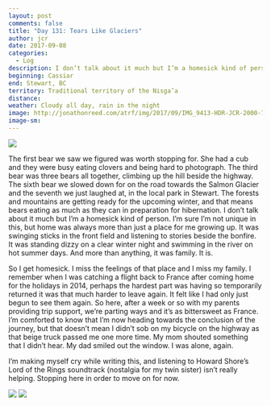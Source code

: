 ```yaml
---
layout: post
comments: false
title: "Day 131: Tears Like Glaciers"
author: jcr
date: 2017-09-08
categories:
  - Log
description: I don’t talk about it much but I’m a homesick kind of person.
beginning: Cassiar
end: Stewart, BC
territory: Traditional territory of the Nisga’a 
distance: 
weather: Cloudy all day, rain in the night
image: http://jonathonreed.com/atrf/img/2017/09/IMG_9413-HDR-JCR-2000-72-web.jpg
image-sm:
---
```


<img src="http://jonathonreed.com/atrf/img/2017/09/IMG_9392-HDR-JCR-2000-72-web.jpg">

The first bear we saw we figured was worth stopping for. She had a cub and they were busy eating clovers and being hard to photograph. The third bear was three bears all together, climbing up the hill beside the highway. The sixth bear we slowed down for on the road towards the Salmon Glacier and the seventh we just laughed at, in the local park in Stewart. The forests and mountains are getting ready for the upcoming winter, and that means bears eating as much as they can in preparation for hibernation.
I don’t talk about it much but I’m a homesick kind of person. I’m sure I’m not unique in this, but home was always more than just a place for me growing up. It was swinging sticks in the front field and listening to stories beside the bonfire. It was standing dizzy on a clear winter night and swimming in the river on hot summer days. And more than anything, it was family. It is.

So I get homesick. I miss the feelings of that place and I miss my family. I remember when I was catching a flight back to France after coming home for the holidays in 2014, perhaps the hardest part was having so temporarily returned it was that much harder to leave again. It felt like I had only just begun to see them again. So here, after a week or so with my parents providing trip support, we’re parting ways and it’s as bittersweet as France. I’m comforted to know that I’m now heading towards the conclusion of the journey, but that doesn’t mean I didn’t sob on my bicycle on the highway as that beige truck passed me one more time. My mom shouted something that I didn’t hear. My dad smiled out the window. I was alone, again.

I’m making myself cry while writing this, and listening to Howard Shore’s Lord of the Rings soundtrack (nostalgia for my twin sister) isn’t really helping. Stopping here in order to move on for now.

<img src="http://jonathonreed.com/atrf/img/2017/09/IMG_9305-HDR-JCR-2000-72-web.jpg">

<img src="http://jonathonreed.com/atrf/img/2017/09/IMG_9309-HDR-JCR-2000-72-web.jpg">